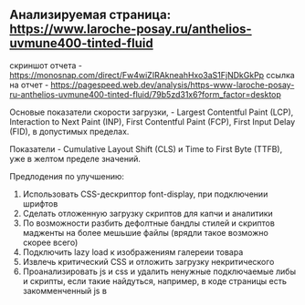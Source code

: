 ## Анализируемая страница: https://www.laroche-posay.ru/anthelios-uvmune400-tinted-fluid

скриншот отчета - https://monosnap.com/direct/Fw4wiZIRAkneahHxo3aS1FjNDkGkPp
ссылка на отчет - https://pagespeed.web.dev/analysis/https-www-laroche-posay-ru-anthelios-uvmune400-tinted-fluid/79b5zd31x6?form_factor=desktop

Основые показатели скорости загрузки, - Largest Contentful Paint (LCP), Interaction to Next Paint (INP), First Contentful Paint (FCP), First Input Delay (FID), в допустимых пределах.

Показатели - Cumulative Layout Shift (CLS) и Time to First Byte (TTFB), уже в желтом пределе значений.

Предлодения по улучшению:
1) Использовать CSS-дескриптор font-display, при подключении шрифтов
2) Сделать отложенную загрузку скриптов для капчи и аналитики
3) По возможности разбить дефолтные бандлы стилей и скриптов мадженты на более мешьшие файлы (врядли такое возможно скорее всего)
4) Подключить lazy load к изображениям галереии товара
5) Извлечь критический CSS и отложить загрузку некритического
6) Проанализировать js и css и удалить ненужные подключаемые либы и скрипты, если такие найдуться, например, в коде страницы есть закомменченный js в <script>, animate.css в <style>
7) Указать атрибуты размера width и height для изображений, чтобы уменьшить смещение макета